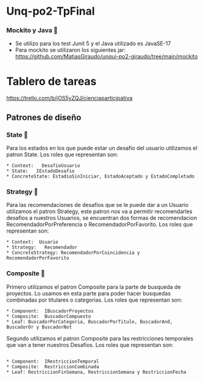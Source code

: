 # Unq-po2-TpFinal

### Mockito y Java 📌

* Se utilizo para los test Junit 5 y el Java utilizado es JavaSE-17
* Para mockito se utilizaron los siguientes jar: https://github.com/MatiasGiraudo/unqui-po2-giraudo/tree/main/mockito

# Tablero de tareas

https://trello.com/b/jOS5yZQJ/cienciaparticipativa

## Patrones de diseño

### State 📌

Para los estados en los que puede estar un desafio del usuario utilizamos el patron State. Los roles que
representan son:

```
* Context:   DesafioUsuario 
* State:   IEstadoDesafio  
* ConcreteState: EstadioSinIniciar, EstadoAceptado y EstadoCompletado

```


### Strategy 📌

Para las recomendaciones de desafios que se le puede dar a un Usuario utilizamos el patron Strategy, este patron nos va
a permitir recomendarles desafios a nuestros Usuarios, se encuentran dos formas de recomendacion RecomendadorPorPreferencia o
RecomendadorPorFavorito. Los roles que representan son:

```
* Context:  Usuario
* Strategy:   Recomendador  
* ConcreteStrategy: RecomendadorPorCoincidencia y RecomendadorPorFavorito

```

### Composite 📌

Primero utilizamos el patron Composite para la parte de busqueda de proyectos. Lo usamos en esta parte
para poder hacer busquedas combinadas por titulares o categorias. Los roles que representan son:

```
* Component:  IBuscadorProyectos
* Composite:  BuscadorCompuesto  
* Leaf: BuscadorPorCategoria, BuscadorPorTitulo, BuscadorAnd, BuscadorOr y BuscadorNot

```
Segundo utilizamos el patron Composite para las restricciones temporales que van a tener nuestros Desafios.
Los roles que representan son:

```

* Component:  IRestriccionTemporal
* Composite:  RestriccionCombinada  
* Leaf: RestriccionFinSemana, RestriccionSemana y RestriccionFecha

```


